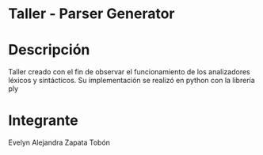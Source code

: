 # Taller - Parser Generator
# Descripción
Taller creado con el fin de observar el funcionamiento de los analizadores léxicos y sintácticos.
Su implementación se realizó en python con la librería ply
# Integrante
Evelyn Alejandra Zapata Tobón
